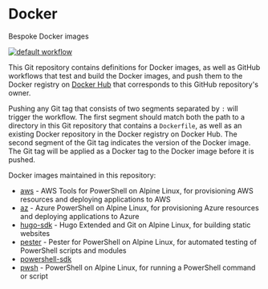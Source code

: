 # Docker

Bespoke Docker images

[![default workflow][badge]][workflow]

This Git repository contains definitions for Docker images, as well as GitHub workflows that 
test and build the Docker images, and push them to the Docker registry on [Docker Hub][hub] that 
corresponds to this GitHub repository's owner.

Pushing any Git tag that consists of two segments separated by `:` will trigger the workflow. The 
first segment should match both the path to a directory in this Git repository that contains a 
`Dockerfile`, as well as an existing Docker repository in the Docker registry on Docker Hub. The 
second segment of the Git tag indicates the version of the Docker image. The Git tag will be applied
as a Docker tag to the Docker image before it is pushed.

[badge]: https://github.com/michielvoo/Docker/actions/workflows/default.yml/badge.svg
[workflow]: https://github.com/michielvoo/Docker/actions/workflows/default.yml
[hub]: https://hub.docker.com

Docker images maintained in this repository:

- [aws](aws) - AWS Tools for PowerShell on Alpine Linux, for provisioning AWS resources and deploying applications to AWS
- [az](az) - Azure PowerShell on Alpine Linux, for provisioning Azure resources and deploying applications to Azure
- [hugo-sdk](hugo-sdk) - Hugo Extended and Git on Alpine Linux, for building static websites
- [pester](pester) - Pester for PowerShell on Alpine Linux, for automated testing of PowerShell scripts and modules
- [powershell-sdk](powershell-sdk)
- [pwsh](pwsh) - PowerShell on Alpine Linux, for running a PowerShell command or script

